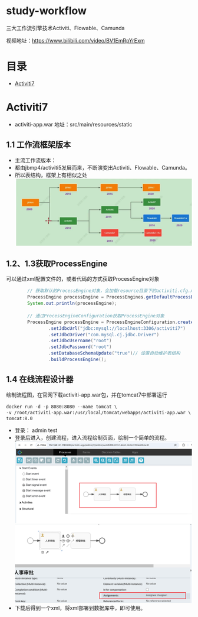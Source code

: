 # study-workflow
三大工作流引擎技术Activiti、Flowable、Camunda

视频地址：https://www.bilibili.com/video/BV1EmRpYrExm

# 目录
- [Activiti7](#Activiti7)

# Activiti7
- activiti-app.war 地址：src/main/resources/static


## 1.1 工作流框架版本
- 主流工作流版本：
- 都由jbmp4/activiti5发展而来，不断演变出Activiti、Flowable、Camunda。  
- 所以表结构，框架上有相似之处
![img.png](src/main/resources/note-Images/workflow-1.1-01.png)

## 1.2、1.3获取ProcessEngine
可以通过xml配置文件的，或者代码的方式获取ProcessEngine对象
```java
        // 获取默认的ProcessEngine对象，会加载resource目录下的activiti.cfg.xml文件
        ProcessEngine processEngine = ProcessEngines.getDefaultProcessEngine();
        System.out.println(processEngine);

        // 通过ProcessEngineConfiguration获取ProcessEngine对象
        ProcessEngine processEngine = ProcessEngineConfiguration.createStandaloneProcessEngineConfiguration()
                .setJdbcUrl("jdbc:mysql://localhost:3306/activiti7")
                .setJdbcDriver("com.mysql.cj.jdbc.Driver")
                .setJdbcUsername("root")
                .setJdbcPassword("root")
                .setDatabaseSchemaUpdate("true")// 设置自动维护表结构
                .buildProcessEngine();

```

## 1.4 在线流程设计器
绘制流程图，在官网下载activiti-app.war包，并在tomcat7中部署运行  
```shell
docker run -d -p 8080:8080 --name tomcat \
-v /root/activiti-app.war:/usr/local/tomcat/webapps/activiti-app.war \
tomcat:8.0
```
- 登录： admin test  
- 登录后进入，创建流程，进入流程绘制页面，绘制一个简单的流程。
![img.png](src/main/resources/note-Images/workflow-1.4-01.png)
![img_1.png](src/main/resources/note-Images/workflow-1.4-02.png)
- 下载后得到一个xml，将xml部署到数据库中，即可使用。


